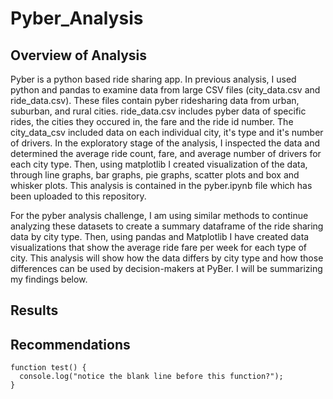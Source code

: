# Pyber_Analysis

## Overview of Analysis 

Pyber is a python based ride sharing app. In previous analysis, I used python and pandas to examine data from large CSV files (city_data.csv and ride_data.csv). These files contain pyber ridesharing data from urban, suburban, and rural cities. ride_data.csv includes pyber data of specific rides, the cities they occured in, the fare and the ride id number. The city_data_csv included data on each individual city, it's type and it's number of drivers. In the exploratory stage of the analysis, I inspected the data and determined the average ride count, fare, and average number of drivers for each city type. Then, using matplotlib I created visualization of the data, through line graphs, bar graphs, pie graphs, scatter plots and box and whisker plots. This analysis is contained in the pyber.ipynb file which has been uploaded to this repository.  

For the pyber analysis challenge, I am using similar methods to continue analyzing these datasets to create a summary dataframe of the ride sharing data by city type. Then, using pandas and Matplotlib I have created data visualizations that show the average ride fare per week for each type of city. This analysis will show how the data differs by city type and how those differences can be used by decision-makers at PyBer. I will be summarizing my findings below. 

## Results





## Recommendations 











```
function test() {
  console.log("notice the blank line before this function?");
}
```
